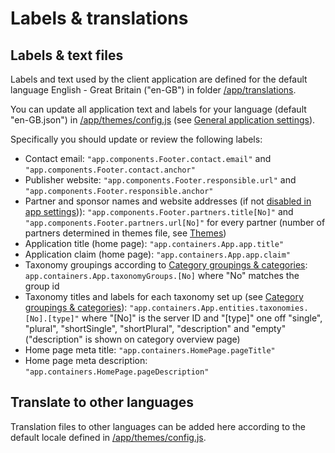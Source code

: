# Labels & translations

## Labels & text files

Labels and text used by the client application are defined for the default language English - Great Britain ("en-GB") in folder
[/app/translations](https://github.com/impactoss/impactoss-client/tree/master/app/translations).

You can update all application text and labels for your language (default "en-GB.json") in [/app/themes/config.js](https://github.com/impactoss/impactoss-client/blob/master/app/themes/config.js) (see [General application settings](/client-config/application.md)).

Specifically you should update or review the following labels:
- Contact email: `"app.components.Footer.contact.email"` and `"app.components.Footer.contact.anchor"`
- Publisher website: `"app.components.Footer.responsible.url"` and `"app.components.Footer.responsible.anchor"`
- Partner and sponsor names and website addresses (if not [disabled in app settings](/client-config/application.md))): `"app.components.Footer.partners.title[No]"` and `"app.components.Footer.partners.url[No]"` for every partner (number of partners determined in themes file, see [Themes](/client-config/theme.md))
- Application title (home page): `"app.containers.App.app.title"`
- Application claim (home page): `"app.containers.App.app.claim"`
- Taxonomy groupings according to [Category groupings & categories](/client-config/categories.md): `app.containers.App.taxonomyGroups.[No]` where "No" matches the group id
- Taxonomy titles and labels for each taxonomy set up (see [Category groupings & categories](/client-config/categories.md)): `"app.containers.App.entities.taxonomies.[No].[type]"` where "[No]" is the server ID and "[type]" one off "single", "plural", "shortSingle", "shortPlural", "description" and "empty" ("description" is shown on category overview page)
- Home page meta title: `"app.containers.HomePage.pageTitle"`
- Home page meta description: `"app.containers.HomePage.pageDescription"`

## Translate to other languages

Translation files to other languages can be added here according to the default locale defined in [/app/themes/config.js](https://github.com/impactoss/impactoss-client/blob/master/app/themes/config.js).
